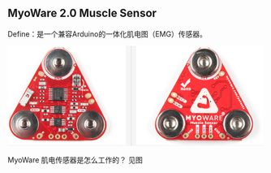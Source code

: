 ## MyoWare 2.0 Muscle Sensor

Define：是一个兼容Arduino的一体化肌电图（EMG）传感器。

![image-20240203160516727](Muscle%20Sensor.assets/image-20240203160516727.png)

MyoWare 肌电传感器是怎么工作的？ 见图



